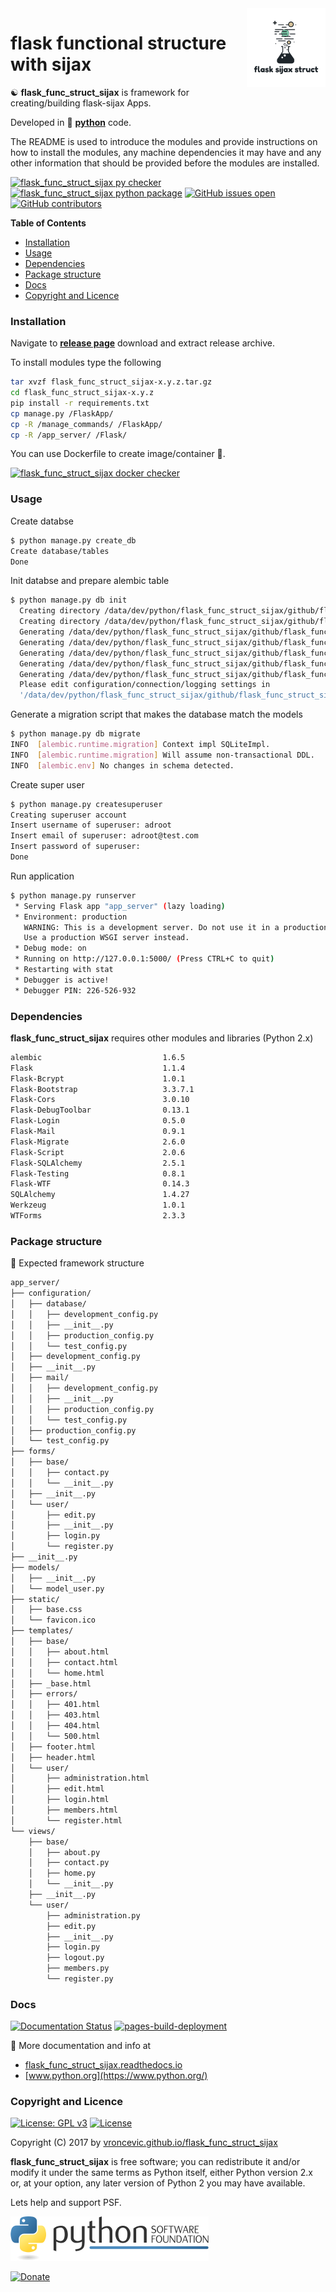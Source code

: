 <img align="right" src="https://raw.githubusercontent.com/vroncevic/flask_func_struct_sijax/dev/docs/flask_func_struct_sijax_logo.png" width="25%">

# flask functional structure with sijax

☯️ **flask_func_struct_sijax** is framework for creating/building flask-sijax Apps.

Developed in 🐍 **[python](https://www.python.org/)** code.

The README is used to introduce the modules and provide instructions on
how to install the modules, any machine dependencies it may have and any
other information that should be provided before the modules are installed.

[![flask_func_struct_sijax py checker](https://github.com/vroncevic/flask_func_struct_sijax/actions/workflows/flask_func_struct_sijax_py_checker.yml/badge.svg)](https://github.com/vroncevic/flask_func_struct_sijax/actions/workflows/flask_func_struct_sijax_py_checker.yml) [![flask_func_struct_sijax python package](https://github.com/vroncevic/flask_func_struct_sijax/actions/workflows/flask_func_struct_sijax_package.yml/badge.svg)](https://github.com/vroncevic/flask_func_struct_sijax/actions/workflows/flask_func_struct_sijax_package.yml) [![GitHub issues open](https://img.shields.io/github/issues/vroncevic/flask_func_struct_sijax.svg)](https://github.com/vroncevic/flask_func_struct_sijax/issues) [![GitHub contributors](https://img.shields.io/github/contributors/vroncevic/flask_func_struct_sijax.svg)](https://github.com/vroncevic/flask_func_struct_sijax/graphs/contributors)

<!-- START doctoc generated TOC please keep comment here to allow auto update -->
<!-- DON'T EDIT THIS SECTION, INSTEAD RE-RUN doctoc TO UPDATE -->
**Table of Contents**

- [Installation](#installation)
- [Usage](#usage)
- [Dependencies](#dependencies)
- [Package structure](#package-structure)
- [Docs](#docs)
- [Copyright and Licence](#copyright-and-licence)

<!-- END doctoc generated TOC please keep comment here to allow auto update -->

### Installation

Navigate to **[release page](https://github.com/vroncevic/flask_func_struct_sijax/releases)** download and extract release archive.

To install modules type the following

```bash
tar xvzf flask_func_struct_sijax-x.y.z.tar.gz
cd flask_func_struct_sijax-x.y.z
pip install -r requirements.txt
cp manage.py /FlaskApp/
cp -R /manage_commands/ /FlaskApp/
cp -R /app_server/ /Flask/
```

You can use Dockerfile to create image/container 🚢.

[![flask_func_struct_sijax docker checker](https://github.com/vroncevic/flask_func_struct_sijax/actions/workflows/flask_func_struct_sijax_docker_checker.yml/badge.svg)](https://github.com/vroncevic/flask_func_struct_sijax/actions/workflows/flask_func_struct_sijax_docker_checker.yml)

### Usage

Create databse

```bash
$ python manage.py create_db
Create database/tables
Done
```

Init databse and prepare alembic table

```bash
$ python manage.py db init
  Creating directory /data/dev/python/flask_func_struct_sijax/github/flask_func_struct_sijax/migrations ...  done
  Creating directory /data/dev/python/flask_func_struct_sijax/github/flask_func_struct_sijax/migrations/versions ...  done
  Generating /data/dev/python/flask_func_struct_sijax/github/flask_func_struct_sijax/migrations/env.pyc ...  done
  Generating /data/dev/python/flask_func_struct_sijax/github/flask_func_struct_sijax/migrations/env.py ...  done
  Generating /data/dev/python/flask_func_struct_sijax/github/flask_func_struct_sijax/migrations/alembic.ini ...  done
  Generating /data/dev/python/flask_func_struct_sijax/github/flask_func_struct_sijax/migrations/README ...  done
  Generating /data/dev/python/flask_func_struct_sijax/github/flask_func_struct_sijax/migrations/script.py.mako ...  done
  Please edit configuration/connection/logging settings in
  '/data/dev/python/flask_func_struct_sijax/github/flask_func_struct_sijax/migrations/alembic.ini' before proceeding.
```

Generate a migration script that makes the database match the models

```bash
$ python manage.py db migrate
INFO  [alembic.runtime.migration] Context impl SQLiteImpl.
INFO  [alembic.runtime.migration] Will assume non-transactional DDL.
INFO  [alembic.env] No changes in schema detected.
```

Create super user

```bash
$ python manage.py createsuperuser
Creating superuser account
Insert username of superuser: adroot
Insert email of superuser: adroot@test.com
Insert password of superuser: 
Done
```

Run application

```bash
$ python manage.py runserver
 * Serving Flask app "app_server" (lazy loading)
 * Environment: production
   WARNING: This is a development server. Do not use it in a production deployment.
   Use a production WSGI server instead.
 * Debug mode: on
 * Running on http://127.0.0.1:5000/ (Press CTRL+C to quit)
 * Restarting with stat
 * Debugger is active!
 * Debugger PIN: 226-526-932
```

### Dependencies

**flask_func_struct_sijax** requires other modules and libraries (Python 2.x)

```bash
alembic                           1.6.5
Flask                             1.1.4
Flask-Bcrypt                      1.0.1
Flask-Bootstrap                   3.3.7.1
Flask-Cors                        3.0.10
Flask-DebugToolbar                0.13.1
Flask-Login                       0.5.0
Flask-Mail                        0.9.1
Flask-Migrate                     2.6.0
Flask-Script                      2.0.6
Flask-SQLAlchemy                  2.5.1
Flask-Testing                     0.8.1
Flask-WTF                         0.14.3
SQLAlchemy                        1.4.27
Werkzeug                          1.0.1
WTForms                           2.3.3
```

### Package structure

🧰 Expected framework structure

```bash
app_server/
├── configuration/
│   ├── database/
│   │   ├── development_config.py
│   │   ├── __init__.py
│   │   ├── production_config.py
│   │   └── test_config.py
│   ├── development_config.py
│   ├── __init__.py
│   ├── mail/
│   │   ├── development_config.py
│   │   ├── __init__.py
│   │   ├── production_config.py
│   │   └── test_config.py
│   ├── production_config.py
│   └── test_config.py
├── forms/
│   ├── base/
│   │   ├── contact.py
│   │   └── __init__.py
│   ├── __init__.py
│   └── user/
│       ├── edit.py
│       ├── __init__.py
│       ├── login.py
│       └── register.py
├── __init__.py
├── models/
│   ├── __init__.py
│   └── model_user.py
├── static/
│   ├── base.css
│   └── favicon.ico
├── templates/
│   ├── base/
│   │   ├── about.html
│   │   ├── contact.html
│   │   └── home.html
│   ├── _base.html
│   ├── errors/
│   │   ├── 401.html
│   │   ├── 403.html
│   │   ├── 404.html
│   │   └── 500.html
│   ├── footer.html
│   ├── header.html
│   └── user/
│       ├── administration.html
│       ├── edit.html
│       ├── login.html
│       ├── members.html
│       └── register.html
└── views/
    ├── base/
    │   ├── about.py
    │   ├── contact.py
    │   ├── home.py
    │   └── __init__.py
    ├── __init__.py
    └── user/
        ├── administration.py
        ├── edit.py
        ├── __init__.py
        ├── login.py
        ├── logout.py
        ├── members.py
        └── register.py
```

### Docs

[![Documentation Status](https://readthedocs.org/projects/flask-func-struct-sijax/badge/?version=latest)](https://flask-func-struct-sijax.readthedocs.io/en/latest/?badge=latest) [![pages-build-deployment](https://github.com/vroncevic/flask_func_struct_sijax/actions/workflows/pages/pages-build-deployment/badge.svg)](https://github.com/vroncevic/flask_func_struct_sijax/actions/workflows/pages/pages-build-deployment)

📗 More documentation and info at

* [flask_func_struct_sijax.readthedocs.io](https://flask_func_struct_sijax.readthedocs.io/en/latest/)
* [www.python.org](https://www.python.org/)

### Copyright and Licence

[![License: GPL v3](https://img.shields.io/badge/License-GPLv3-blue.svg)](https://www.gnu.org/licenses/gpl-3.0) [![License](https://img.shields.io/badge/License-Apache%202.0-blue.svg)](https://opensource.org/licenses/Apache-2.0)

Copyright (C) 2017 by [vroncevic.github.io/flask_func_struct_sijax](https://vroncevic.github.io/flask_func_struct_sijax/)

**flask_func_struct_sijax** is free software; you can redistribute it and/or modify
it under the same terms as Python itself, either Python version 2.x or,
at your option, any later version of Python 2 you may have available.

Lets help and support PSF.

[![Python Software Foundation](https://raw.githubusercontent.com/vroncevic/flask_func_struct_sijax/dev/docs/psf-logo-alpha.png)](https://www.python.org/psf/)

[![Donate](https://www.paypalobjects.com/en_US/i/btn/btn_donateCC_LG.gif)](https://psfmember.org/index.php?q=civicrm/contribute/transact&reset=1&id=2)
